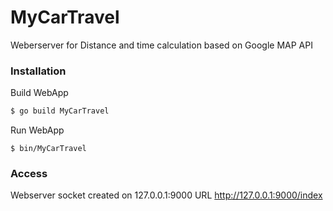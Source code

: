 # MyCarTravel


Weberserver for Distance and time calculation based on Google MAP API

### Installation 

Build WebApp
```sh
$ go build MyCarTravel
```


Run WebApp
```
$ bin/MyCarTravel
```

### Access

Webserver socket created on 127.0.0.1:9000
URL http://127.0.0.1:9000/index


